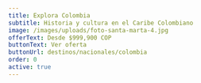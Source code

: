 ```yaml
---
title: Explora Colombia
subtitle: Historia y cultura en el Caribe Colombiano
image: /images/uploads/foto-santa-marta-4.jpg
offerText: Desde $999,900 COP
buttonText: Ver oferta
buttonUrl: destinos/nacionales/colombia
order: 0
active: true
---
```

